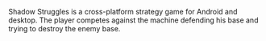 Shadow Struggles is a cross-platform strategy game for Android and desktop. The player competes against the machine defending his base and trying to destroy the enemy base.